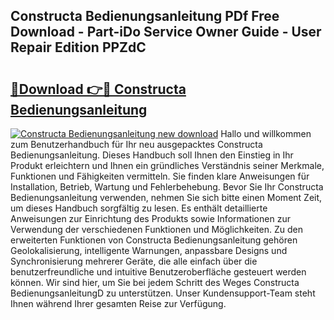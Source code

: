 ## Constructa Bedienungsanleitung PDf Free Download - Part-iDo Service Owner Guide - User Repair Edition PPZdC

# <h2><a href="http://df19gj.blite.top/?on=Constructa+Bedienungsanleitung">🔗Download 👉🔴 Constructa Bedienungsanleitung</a></h2>

[![Constructa Bedienungsanleitung new download](https://i.imgur.com/lujVjoI.png)](http://df19gj.blite.top/?on=Constructa+Bedienungsanleitung)
Hallo und willkommen zum Benutzerhandbuch für Ihr neu ausgepacktes Constructa Bedienungsanleitung. Dieses Handbuch soll Ihnen den Einstieg in Ihr Produkt erleichtern und Ihnen ein gründliches Verständnis seiner Merkmale, Funktionen und Fähigkeiten vermitteln. Sie finden klare Anweisungen für Installation, Betrieb, Wartung und Fehlerbehebung. Bevor Sie Ihr Constructa Bedienungsanleitung verwenden, nehmen Sie sich bitte einen Moment Zeit, um dieses Handbuch sorgfältig zu lesen. Es enthält detaillierte Anweisungen zur Einrichtung des Produkts sowie Informationen zur Verwendung der verschiedenen Funktionen und Möglichkeiten. Zu den erweiterten Funktionen von Constructa Bedienungsanleitung gehören Geolokalisierung, intelligente Warnungen, anpassbare Designs und Synchronisierung mehrerer Geräte, die alle einfach über die benutzerfreundliche und intuitive Benutzeroberfläche gesteuert werden können. Wir sind hier, um Sie bei jedem Schritt des Weges Constructa BedienungsanleitungD zu unterstützen. Unser Kundensupport-Team steht Ihnen während Ihrer gesamten Reise zur Verfügung.
